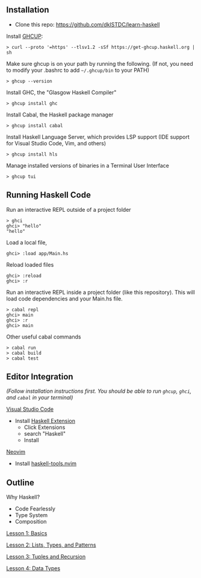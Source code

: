 Installation
------------

* Clone this repo: https://github.com/dkISTDC/learn-haskell

Install [GHCUP](https://www.haskell.org/ghcup/):

    > curl --proto '=https' --tlsv1.2 -sSf https://get-ghcup.haskell.org | sh

Make sure ghcup is on your path by running the following. (If not, you need to modify your .bashrc to add `~/.ghcup/bin` to your PATH)

    > ghcup --version

Install GHC, the "Glasgow Haskell Compiler"

    > ghcup install ghc

Install Cabal, the Haskell package manager

    > ghcup install cabal

Install Haskell Language Server, which provides LSP support (IDE support for Visual Studio Code, Vim, and others)
  
    > ghcup install hls

Manage installed versions of binaries in a Terminal User Interface

    > ghcup tui

Running Haskell Code
--------------------

Run an interactive REPL outside of a project folder

    > ghci
    ghci> "hello"
    "hello"
    
Load a local file,
  
    ghci> :load app/Main.hs

Reload loaded files

    ghci> :reload
    ghci> :r

Run an interactive REPL inside a project folder (like this repository). This will load code dependencies and your Main.hs file.

    > cabal repl
    ghci> main
    ghci> :r
    ghci> main

Other useful cabal commands

    > cabal run
    > cabal build
    > cabal test


Editor Integration
------------------

_(Follow installation instructions first. You should be able to run `ghcup`, `ghci`, and `cabal` in your terminal)_

[Visual Studio Code](https://code.visualstudio.com/)

  * Install [Haskell Extension](https://marketplace.visualstudio.com/items?itemName=haskell.haskell)
    * Click Extensions
    * search "Haskell"
    * Install

[Neovim](https://neovim.io/)

  * Install [haskell-tools.nvim](https://github.com/mrcjkb/haskell-tools.nvim)


Outline
-------

Why Haskell?
* Code Fearlessly
* Type System
* Composition

[Lesson 1: Basics](./app/Lesson1Basics.hs)

[Lesson 2: Lists, Types, and Patterns](./app/Lesson2ListsPatternsTypes.hs)

[Lesson 3: Tuples and Recursion](./app/Lesson3TuplesRecursion.hs)

[Lesson 4: Data Types](./app/Lesson4DataTypes.hs)

